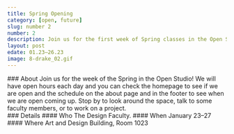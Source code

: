 ```yaml
---
title: Spring Opening
category: [open, future]
slug: number 2
number: 2
description: Join us for the first week of Spring classes in the Open Studio! Check out the space and meet some of the design faculty all week.
layout: post
edate: 01.23–26.23
image: 8-drake_02.gif
---
```

<section class="intro-material" markdown="1">
<div class="intro-text" markdown="1">
### About
Join us for the week of the Spring in the Open Studio! We will have open hours each day and you can check the homepage to see if we are open and the schedule on the about page and in the footer to see when we are open coming up. Stop by to look around the space, talk to some faculty members, or to work on a project.
</div>
</section>
<section class="presenter-container-single" markdown="1">
<article markdown="1">
### Details
#### Who
The Design Faculty.
#### When
January 23–27
#### Where
Art and Design Building, Room 1023
</article>
</section>
